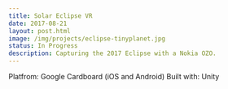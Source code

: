 ```yaml
---
title: Solar Eclipse VR
date: 2017-08-21
layout: post.html
image: /img/projects/eclipse-tinyplanet.jpg
status: In Progress
description: Capturing the 2017 Eclipse with a Nokia OZO.
---
```



Platfrom: Google Cardboard (iOS and Android)
Built with: Unity
